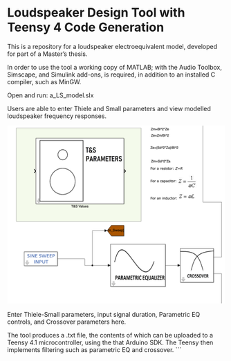 # Loudspeaker Design Tool with Teensy 4 Code Generation


This is a repository for a loudspeaker electroequivalent model, developed for part of a Master’s thesis. 

In order to use the tool a working copy of MATLAB; with the Audio Toolbox, 
Simscape, and Simulink add-ons, is required, in addition to an installed C compiler, such as MinGW. 

Open and run: a_LS_model.slx

Users are able to enter Thiele and Small parameters and view modelled loudspeaker 
frequency responses.

![Main Inputs](input.png)

Enter Thiele-Small parameters, input signal duration, Parametric EQ controls, and Crossover parameters here.

The tool produces a .txt file, the contents of which can be uploaded to a Teensy 4.1 microcontroller, 
using the  that Arduino SDK. The Teensy then implements  filtering such as parametric EQ and crossover.   ```

